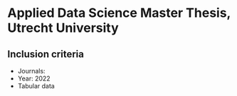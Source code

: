 # Applied Data Science Master Thesis, Utrecht University

## Inclusion criteria

- Journals: 
- Year: 2022
- Tabular data

